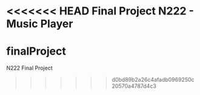 <<<<<<< HEAD
Final Project N222 - Music Player
=======
finalProject
============

N222 Final Project 
>>>>>>> d0bd89b2a26c4afadb0969250c20570a4787d4c3

